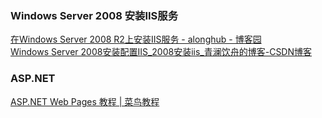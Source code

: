 ### Windows Server 2008 安装IIS服务
[在Windows Server 2008 R2上安装IIS服务 - alonghub - 博客园](https://www.cnblogs.com/along21/p/9141073.html)<br />[Windows Server 2008安装配置IIS_2008安装iis_青澜饮舟的博客-CSDN博客](https://blog.csdn.net/m0_37876935/article/details/89377130)
### ASP.NET
[ASP.NET Web Pages 教程 | 菜鸟教程](https://www.runoob.com/aspnet/webpages-intro.html)

